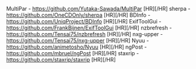 MultiPar  - 
https://github.com/Yutaka-Sawada/MultiPar
[HR][/HR]
sherpa  - 
https://github.com/OneCDOnly/sherpa
[HR][/HR]
BDInfo  - 
https://github.com/UniqProject/BDInfo
[HR][/HR]
ExifToolGui  - 
https://github.com/FrankBijnen/ExifToolGui
[HR][/HR]
nzbrefresh  - 
https://github.com/Tensai75/nzbrefresh
[HR][/HR]
nxg-upper  - 
https://github.com/Tensai75/nxg-upper
[HR][/HR]
Nyuu  - 
https://github.com/animetosho/Nyuu
[HR][/HR]
ngPost  - 
https://github.com/mbruel/ngPost
[HR][/HR]
staxrip  - 
https://github.com/staxrip/staxrip
[HR][/HR]






